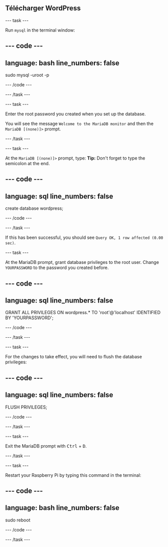 ## Télécharger WordPress

--- task ---

Run `mysql` in the terminal window:

--- code ---
---
language: bash
line_numbers: false
---
sudo mysql -uroot -p

--- /code ---

--- /task ---

--- task ---

Enter the root password you created when you set up the database.

You will see the message `Welcome to the MariaDB monitor` and then the `MariaDB [(none)]>` prompt.

--- /task ---

--- task ---

At the `MariaDB [(none)]>` prompt, type: **Tip:** Don't forget to type the semicolon at the end.

--- code ---
---
language: sql
line_numbers: false
---
create database wordpress;

--- /code ---



--- /task ---

If this has been successful, you should see `Query OK, 1 row affected (0.00 sec)`.

--- task ---

At the MariaDB prompt, grant database privileges to the root user. Change `YOURPASSWORD` to the password you created before.

--- code ---
---
language: sql
line_numbers: false
---

GRANT ALL PRIVILEGES ON wordpress.* TO 'root'@'localhost' IDENTIFIED BY 'YOURPASSWORD';

--- /code ---

--- /task ---

--- task ---

For the changes to take effect, you will need to flush the database privileges:

--- code ---
---
language: sql
line_numbers: false
---
FLUSH PRIVILEGES;

--- /code ---

--- /task ---

--- task ---

Exit the MariaDB prompt with <kbd>Ctrl</kbd> + <kbd>D</kbd>.

--- /task ---

--- task ---

Restart your Raspberry Pi by typing this command in the terminal:

--- code ---
---
language: bash
line_numbers: false
---
sudo reboot

--- /code ---

--- /task ---
